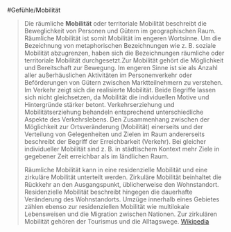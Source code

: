 #Gefühle/Mobilität
> Die räumliche **Mobilität** oder territoriale Mobilität beschreibt die Beweglichkeit von Personen und Gütern im geographischen Raum. Räumliche Mobilität ist somit Mobilität im engeren Wortsinne. Um die Bezeichnung von metaphorischen Bezeichnungen wie z. B. soziale Mobilität abzugrenzen, haben sich die Bezeichnungen räumliche oder territoriale Mobilität durchgesetzt.Zur Mobilität gehört die Möglichkeit und Bereitschaft zur Bewegung. Im engeren Sinne ist sie als Anzahl aller außerhäuslichen Aktivitäten im Personenverkehr oder Beförderungen von Gütern zwischen Marktteilnehmern zu verstehen. Im Verkehr zeigt sich die realisierte Mobilität. Beide Begriffe lassen sich nicht gleichsetzen, da Mobilität die individuellen Motive und Hintergründe stärker betont. Verkehrserziehung und Mobilitätserziehung behandeln entsprechend unterschiedliche Aspekte des Verkehrslebens. Den Zusammenhang zwischen der Möglichkeit zur Ortsveränderung (Mobilität) einerseits und der Verteilung von Gelegenheiten und Zielen im Raum andererseits beschreibt der Begriff der Erreichbarkeit (Verkehr). Bei gleicher individueller Mobilität sind z. B. in städtischem Kontext mehr Ziele in gegebener Zeit erreichbar als im ländlichen Raum.
>
> Räumliche Mobilität kann in eine residenzielle Mobilität und eine zirkuläre Mobilität unterteilt werden. Zirkuläre Mobilität beinhaltet die Rückkehr an den Ausgangspunkt, üblicherweise den Wohnstandort. Residenzielle Mobilität beschreibt hingegen die dauerhafte Veränderung des Wohnstandorts. Umzüge innerhalb eines Gebietes zählen ebenso zur residenziellen Mobilität wie multilokale Lebensweisen und die Migration zwischen Nationen. Zur zirkulären Mobilität gehören der Tourismus und die Alltagswege.
> [Wikipedia](https://de.wikipedia.org/wiki/R%C3%A4umliche%20Mobilit%C3%A4t)